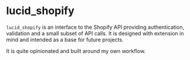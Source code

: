 lucid_shopify
=============

`lucid_shopify` is an interface to the Shopify API providing authentication,
validation and a small subset of API calls. It is designed with extension in
mind and intended as a base for future projects.

It is quite opinionated and built around my own workflow.
